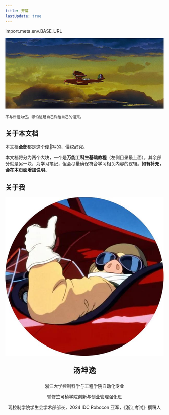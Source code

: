 ```yaml
---
title: 开篇 
lastUpdate: true
---
```

import.meta.env.BASE_URL

![s](../../assets/special/bg.jpg)

```
不与世俗为伍，哪怕这是自己许给自己的诅咒。
```
## 关于本文档

本文档**全部**都是这个[傻🥚](./#关于我)写的，侵权必究。

本文档将分为两个大块，一个是**万能工科生基础教程**（左侧目录最上面），其余部分就是另一块，为学习笔记，但会尽量确保符合学习相关内容的逻辑。**如有补充，会在本页面增加说明**。

## 关于我

![s150](../../assets/special/redpig.jpg)

<div class="container-icon">
<a href="https://space.bilibili.com/3546706348084176" class="item-icon" style="font-size: 24px;text-decoration: none;" className="iconfont icon-bilibili"></a>
<a href="https://github.com/maindraster" style="font-size: 24px;text-decoration: none;" class="item-icon" className="iconfont icon-github"></a>
<a href="https://www.zhihu.com/people/wen-dao-81-2-70" class="item-icon" style="font-size: 24px;text-decoration: none;" className="iconfont icon-zhihu"></a>
</div>

<center>
<p style="font-size: 24px"><b>汤坤逸</b></p>

浙江大学控制科学与工程学院自动化专业

辅修竺可桢学院创新与创业管理强化班

现控制学院学生会学术部部长，2024 IDC Robocon 亚军，《浙江考试》撰稿人
</center>

<!-- <center class="aspect-ratio">
<iframe src="//player.bilibili.com/player.html?isOutside=true&aid=113101672288189&bvid=BV1qHpBeQE4Q&cid=25788549870&p=1" scrolling="no" border="0" frameborder="no" framespacing="0" allowfullscreen="true" t="60"></iframe>
</center> -->

